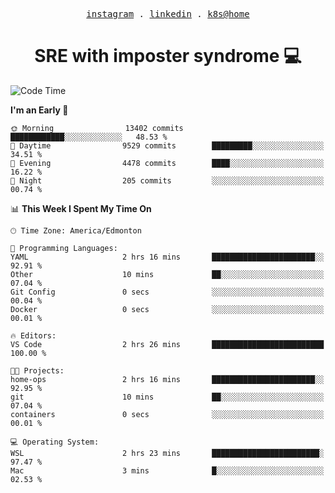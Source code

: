 <p align="center">
  <samp>
    <a href="https://www.instagram.com/lildrunkensmurf/">instagram</a> .
    <a href="https://www.linkedin.com/in/joryirving/">linkedin</a> .
    <a href="https://github.com/joryirving/k3s-home-cluster">k8s@home</a>
  </samp>
</p>

<h1 align="center">
  SRE with imposter syndrome 💻
</h1>

<!--START_SECTION:waka-->
![Code Time](http://img.shields.io/badge/Code%20Time-158%20hrs%2029%20mins-blue)

**I'm an Early 🐤** 

```text
🌞 Morning                13402 commits       ████████████░░░░░░░░░░░░░   48.53 % 
🌆 Daytime                9529 commits        █████████░░░░░░░░░░░░░░░░   34.51 % 
🌃 Evening                4478 commits        ████░░░░░░░░░░░░░░░░░░░░░   16.22 % 
🌙 Night                  205 commits         ░░░░░░░░░░░░░░░░░░░░░░░░░   00.74 % 
```


📊 **This Week I Spent My Time On** 

```text
🕑︎ Time Zone: America/Edmonton

💬 Programming Languages: 
YAML                     2 hrs 16 mins       ███████████████████████░░   92.91 % 
Other                    10 mins             ██░░░░░░░░░░░░░░░░░░░░░░░   07.04 % 
Git Config               0 secs              ░░░░░░░░░░░░░░░░░░░░░░░░░   00.04 % 
Docker                   0 secs              ░░░░░░░░░░░░░░░░░░░░░░░░░   00.01 % 

🔥 Editors: 
VS Code                  2 hrs 26 mins       █████████████████████████   100.00 % 

🐱‍💻 Projects: 
home-ops                 2 hrs 16 mins       ███████████████████████░░   92.95 % 
git                      10 mins             ██░░░░░░░░░░░░░░░░░░░░░░░   07.04 % 
containers               0 secs              ░░░░░░░░░░░░░░░░░░░░░░░░░   00.01 % 

💻 Operating System: 
WSL                      2 hrs 23 mins       ████████████████████████░   97.47 % 
Mac                      3 mins              █░░░░░░░░░░░░░░░░░░░░░░░░   02.53 % 
```


<!--END_SECTION:waka-->